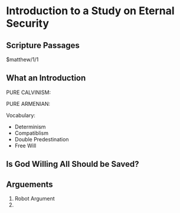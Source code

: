 # Introduction to a Study on Eternal Security

## Scripture Passages

$matthew/1/1

## What an Introduction



PURE CALVINISM:

PURE ARMENIAN: 



Vocabulary:

- Determinism
- Compatiblism
- Double Predestination
- Free Will

## Is God Willing All Should be Saved?

## Arguements

1. Robot Argument
2. 